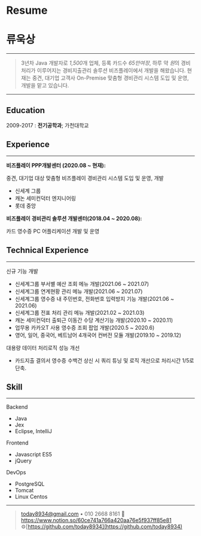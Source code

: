 # Resume

# 류욱상

---

> 3년차 Java 개발자로 *1,500*개 업체, 등록 카드수 *65만여장*, 하루 약 *원*의 경비처리가 이루어지는 경비지출관리 솔루션 비즈플레이에서 개발을 해왔습니다. 현재는 중견, 대기업 고객사 On-Premise 맞춤형 경비관리 시스템 도입 및 운영, 개발을 맡고 있습니다.

---

## Education

2009-2017
:   **전기공학과**; 가천대학교

## Experience

---

**비즈플레이 PPP개발센터 (2020.08 ~ 현재):**

중견, 대기업 대상 맞춤형 비즈플레이 경비관리 시스템 도입 및 운영, 개발

- 신세계 그룹
- 캐논 세미컨덕터 엔지니어링
- 롯데 중앙 

**비즈플레이 경비관리 솔루션 개발센터(2018.04 ~ 2020.08):**

카드 영수증 PC 어플리케이션 개발 및 운영

## Technical Experience

---

신규 기능 개발

- 신세계그룹 부서별 예산 조회 메뉴 개발(2021.06 ~ 2021.07)
- 신세계그룹 연계현황 관리 메뉴 개발(2021.06 ~ 2021.07)
- 신세계그룹 영수증 내 주민번호, 전화번호 입력방지 기능 개발(2021.06 ~ 2021.06)
- 신세계그룹 전표 처리 관리 메뉴 개발(2021.02 ~ 2021.03)
- 캐논 세미컨덕터 출퇴근 이동간 수당 계산기능 개발(2020.10 ~ 2020.11)
- 업무용 카카오T 사용 영수증 조회 팝업 개발(2020.5 ~ 2020.6)
- 영어, 일어, 중국어, 베트남어 4개국어 컨버전 모듈 개발(2019.10 ~ 2019.12)

대용량 데이터 처리로직 성능 개선

- 카드지출 결의서 영수증 수백건 상신 시 쿼리 튜닝 및 로직 개선으로 처리시간 1/5로 단축.

## Skill

---

Backend

- Java
- Jex
- Eclipse, IntelliJ

Frontend

- Javascript ES5
- jQuery

DevOps

- PostgreSQL
- Tomcat
- Linux Centos

---

> today8934@gmail.com • 010 2668 8161
> 📃https://www.notion.so/60ce741a766a420aa76e5f937ff85e81
> ⚙[https://github.com/today8934](https://github.com/today8934)
